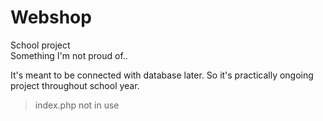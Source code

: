 # Webshop
School project  
Something I'm not proud of..  
    
It's meant to be connected with database later. So it's practically ongoing project throughout school year.  
  
> index.php not in use
